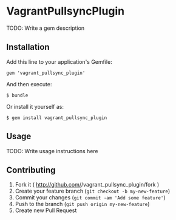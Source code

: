 # VagrantPullsyncPlugin

TODO: Write a gem description

## Installation

Add this line to your application's Gemfile:

    gem 'vagrant_pullsync_plugin'

And then execute:

    $ bundle

Or install it yourself as:

    $ gem install vagrant_pullsync_plugin

## Usage

TODO: Write usage instructions here

## Contributing

1. Fork it ( http://github.com/<my-github-username>/vagrant_pullsync_plugin/fork )
2. Create your feature branch (`git checkout -b my-new-feature`)
3. Commit your changes (`git commit -am 'Add some feature'`)
4. Push to the branch (`git push origin my-new-feature`)
5. Create new Pull Request
